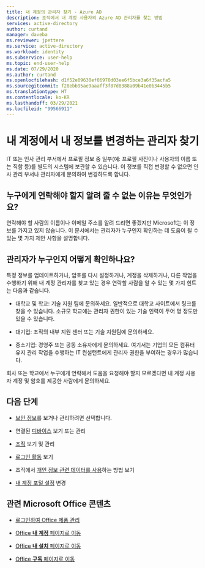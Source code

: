 ```yaml
---
title: 내 계정의 관리자 찾기 - Azure AD
description: 조직에서 내 계정 사용자의 Azure AD 관리자를 찾는 방법
services: active-directory
author: curtand
manager: daveba
ms.reviewer: jpettere
ms.service: active-directory
ms.workload: identity
ms.subservice: user-help
ms.topic: end-user-help
ms.date: 07/29/2020
ms.author: curtand
ms.openlocfilehash: d1f52e09630ef06970d03ee6f5bce3a6f35acfa5
ms.sourcegitcommit: f28ebb95ae9aaaff3f87d8388a09b41e0b3445b5
ms.translationtype: HT
ms.contentlocale: ko-KR
ms.lasthandoff: 03/29/2021
ms.locfileid: "99566911"
---
```

# <a name="find-an-administrator-to-change-my-information-in-my-account"></a>내 계정에서 내 정보를 변경하는 관리자 찾기

IT 또는 인사 관리 부서에서 프로필 정보 중 일부(예: 프로필 사진이나 사용자의 이름 또는 직함 등)를 별도의 시스템에 보관할 수 있습니다. 이 정보를 직접 변경할 수 없으면 인사 관리 부서나 관리자에게 문의하여 변경하도록 합니다.

## <a name="why-cant-you-just-give-me-the-name-of-who-to-contact"></a>누구에게 연락해야 할지 알려 줄 수 없는 이유는 무엇인가요?

연락해야 할 사람의 이름이나 이메일 주소를 알려 드리면 좋겠지만 Microsoft는 이 정보를 가지고 있지 않습니다. 이 문서에서는 관리자가 누구인지 확인하는 데 도움이 될 수 있는 몇 가지 제안 사항을 설명합니다.

## <a name="how-do-i-find-out-who-my-admin-is"></a>관리자가 누구인지 어떻게 확인하나요?

특정 정보를 업데이트하거나, 암호를 다시 설정하거나, 계정을 삭제하거나, 다른 작업을 수행하기 위해 내 계정 관리자를 찾고 있는 경우 연락할 사람을 알 수 있는 몇 가지 힌트는 다음과 같습니다.

- 대학교 및 학교: 기술 지원 팀에 문의하세요. 일반적으로 대학교 사이트에서 링크를 찾을 수 있습니다. 소규모 학교에는 관리자 권한이 있는 기술 인력이 두어 명 정도만 있을 수 있습니다.

- 대기업: 조직의 내부 지원 센터 또는 기술 지원팀에 문의하세요.

- 중소기업: 경영주 또는 공동 소유자에게 문의하세요. 여기서는 기업의 모든 컴퓨터 유지 관리 작업을 수행하는 IT 컨설턴트에게 관리자 권한을 부여하는 경우가 많습니다.

회사 또는 학교에서 누구에게 연락해서 도움을 요청해야 할지 모르겠다면 내 계정 사용자 계정 및 암호를 제공한 사람에게 문의하세요.

## <a name="next-steps"></a>다음 단계

- [보안 정보](./security-info-setup-signin.md)를 보거나 관리하려면 선택합니다.

- 연결된 [디바이스](my-account-portal-devices-page.md) 보기 또는 관리

- [조직](my-account-portal-organizations-page.md) 보기 및 관리

- [로그인 활동](my-account-portal-sign-ins-page.md) 보기

- 조직에서 [개인 정보 관련 데이터를 사용](my-account-portal-privacy-page.md)하는 방법 보기

- [내 계정 포털 설정](my-account-portal-settings.md) 변경

## <a name="related-microsoft-office-content"></a>관련 Microsoft Office 콘텐츠

- [로그인하여 Office 제품 관리](https://support.office.com/article/sign-in-to-manage-your-office-product-959ac957-8d37-4ae4-b1b6-d6e4874e013f)

- [Office **내 계정** 페이지로 이동](https://portal.office.com/account/)

- [Office **내 설치** 페이지로 이동](https://portal.office.com/account/#installs)

- [Office **구독** 페이지로 이동](https://portal.office.com/account/#subscriptions)
